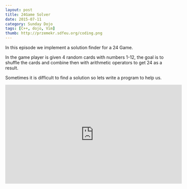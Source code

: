 ```yaml
---
layout: post
title: 24Game Solver
date: 2015-07-11
category: Sunday Dojo
tags: [C++, dojo, Vim]
thumb: http://przemekr.sdfeu.org/coding.png
---
```


In this episode we implement a solution finder for a 24 Game.

In the game player is given 4 random cards with numbers 1-12, the goal is to
shuffle the cards and combine then with arithmetic operators to get 24 as a
result.

Sometimes it is difficult to find a solution so lets write a program to help
us.

<iframe width="560" height="315" src="https://www.youtube.com/embed/HXS_o48Gew0?list=PLmmL1sHORHnOelx6PLNgPEvL-AXoNldGf" frameborder="0" allowfullscreen></iframe>
